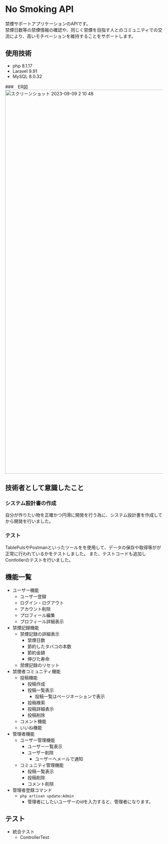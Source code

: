 # No Smoking API
禁煙サポートアプリケーションのAPIです。<br >
禁煙日数等の禁煙情報の確認や、同じく禁煙を目指す人とのコミュニティでの交流により、高いモチベーションを維持することをサポートします。

## 使用技術
- php 8.1.17
- Laravel 9.91
- MySQL 8.0.32

###　ER図
<img width="1229" alt="スクリーンショット 2023-09-09 2 10 48" src="https://github.com/takum1m1/no_smoking/assets/75236113/8452c091-7404-47e9-8ff0-4ee74b511c33">

## 技術者として意識したこと

### システム設計書の作成
自分が作りたい物を正確かつ円滑に開発を行う為に、システム設計書を作成してから開発を行いました。

### テスト
TablePulsやPostmanといったツールをを使用して、データの保存や取得等がが正常に行われているかをテストしました。
また、テストコードも追加しContlollerのテストを行いました。

## 機能一覧
- ユーザー機能
    - ユーザー登録
    - ログイン・ログアウト
    - アカウント削除
    - プロフィール編集
    - プロフィール詳細表示
- 禁煙記録機能
    - 禁煙記録の詳細表示
        - 禁煙日数
        - 節約したタバコの本数
        - 節約金額
        - 伸びた寿命
    - 禁煙記録のリセット
- 禁煙者コミュニティ機能
    - 投稿機能
        - 投稿作成
        - 投稿一覧表示
            - 投稿一覧はページネーションで表示
        - 投稿検索
        - 投稿詳細表示
        - 投稿削除
    - コメント機能
    - いいね機能
- 管理者機能
    - ユーザー管理機能
        - ユーザー一覧表示
        - ユーザー削除
            - ユーザーへメールで通知
    - コミュニティ管理機能
        - 投稿一覧表示
        - 投稿削除
        - コメント削除
- 管理者登録コマンド
    - `php artisan update:Admin`
        - 管理者にしたいユーザーのidを入力すると、管理者になります。

## テスト
- 統合テスト
    - ControllerTest


